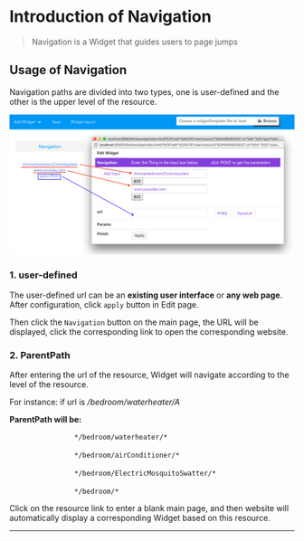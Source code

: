 # Introduction of Navigation

> Navigation is a Widget that guides users to page jumps

## Usage of Navigation 

Navigation paths are divided into two types, one is user-defined and the other is the upper level of the resource.

![](2021-02-03-21-36-59.png)

### 1. user-defined

The user-defined url can be an **existing user interface** or **any web page**. After configuration, click ``apply`` button in Edit page. 

Then click the ``Navigation`` button on the main page, the URL will be displayed, click the corresponding link to open the corresponding website.
   
### 2. ParentPath

After entering the url of the resource, Widget will navigate according to the level of the resource.

For instance: if url is */bedroom/waterheater/A*

**ParentPath will be:** 

                    */bedroom/waterheater/*

                    */bedroom/airConditioner/*

                    */bedroom/ElectricMosquitoSwatter/*

                    */bedroom/*

Click on the resource link to enter a blank main page, and then website will automatically display a corresponding Widget based on this resource.

---